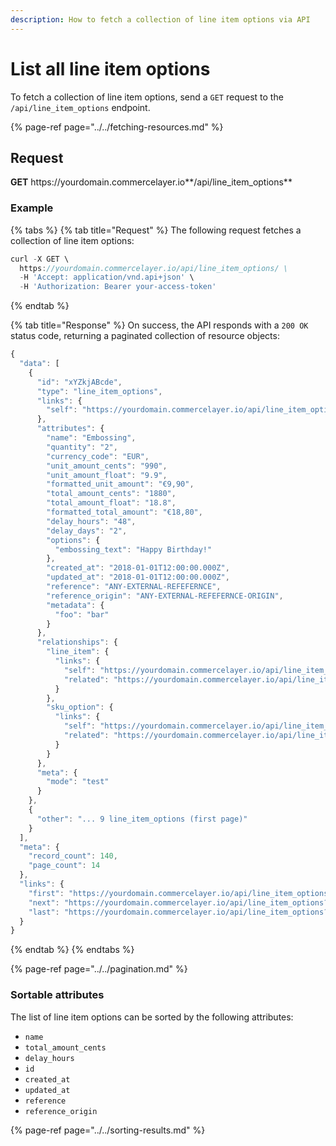 ```yaml
---
description: How to fetch a collection of line item options via API
---
```


# List all line item options

To fetch a collection of line item options, send a `GET` request to the `/api/line_item_options` endpoint.

{% page-ref page="../../fetching-resources.md" %}

## Request

**GET** https://<i></i>yourdomain.commercelayer.io**/api/line_item_options**

### **Example**

{% tabs %}
{% tab title="Request" %}
The following request fetches a collection of line item options:

```javascript
curl -X GET \
  https://yourdomain.commercelayer.io/api/line_item_options/ \
  -H 'Accept: application/vnd.api+json' \
  -H 'Authorization: Bearer your-access-token'
```
{% endtab %}

{% tab title="Response" %}
On success, the API responds with a `200 OK` status code, returning a paginated collection of resource objects:

```javascript
{
  "data": [
    {
      "id": "xYZkjABcde",
      "type": "line_item_options",
      "links": {
        "self": "https://yourdomain.commercelayer.io/api/line_item_options/xYZkjABcde"
      },
      "attributes": {
        "name": "Embossing",
        "quantity": "2",
        "currency_code": "EUR",
        "unit_amount_cents": "990",
        "unit_amount_float": "9.9",
        "formatted_unit_amount": "€9,90",
        "total_amount_cents": "1880",
        "total_amount_float": "18.8",
        "formatted_total_amount": "€18,80",
        "delay_hours": "48",
        "delay_days": "2",
        "options": {
          "embossing_text": "Happy Birthday!"
        },
        "created_at": "2018-01-01T12:00:00.000Z",
        "updated_at": "2018-01-01T12:00:00.000Z",
        "reference": "ANY-EXTERNAL-REFEFERNCE",
        "reference_origin": "ANY-EXTERNAL-REFEFERNCE-ORIGIN",
        "metadata": {
          "foo": "bar"
        }
      },
      "relationships": {
        "line_item": {
          "links": {
            "self": "https://yourdomain.commercelayer.io/api/line_item_options/xYZkjABcde/relationships/line_item",
            "related": "https://yourdomain.commercelayer.io/api/line_item_options/xYZkjABcde/line_item"
          }
        },
        "sku_option": {
          "links": {
            "self": "https://yourdomain.commercelayer.io/api/line_item_options/xYZkjABcde/relationships/sku_option",
            "related": "https://yourdomain.commercelayer.io/api/line_item_options/xYZkjABcde/sku_option"
          }
        }
      },
      "meta": {
        "mode": "test"
      }
    },
    {
      "other": "... 9 line_item_options (first page)"
    }
  ],
  "meta": {
    "record_count": 140,
    "page_count": 14
  },
  "links": {
    "first": "https://yourdomain.commercelayer.io/api/line_item_options?page[number]=1&page[size]=10",
    "next": "https://yourdomain.commercelayer.io/api/line_item_options?page[number]=2&page[size]=10",
    "last": "https://yourdomain.commercelayer.io/api/line_item_options?page[number]=14&page[size]=10"
  }
}
```
{% endtab %}
{% endtabs %}

{% page-ref page="../../pagination.md" %}

### Sortable attributes

The list of line item options can be sorted by the following attributes:

* `name`
* `total_amount_cents`
* `delay_hours`
* `id`
* `created_at`
* `updated_at`
* `reference`
* `reference_origin`

{% page-ref page="../../sorting-results.md" %}

